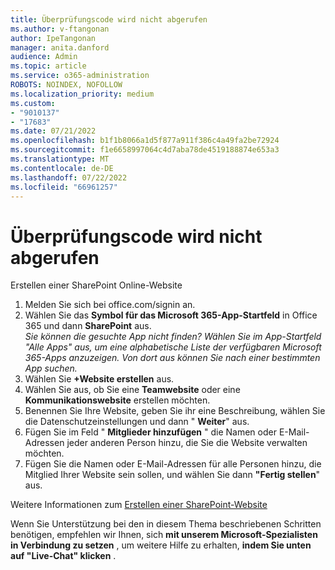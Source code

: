 ```yaml
---
title: Überprüfungscode wird nicht abgerufen
ms.author: v-ftangonan
author: IpeTangonan
manager: anita.danford
audience: Admin
ms.topic: article
ms.service: o365-administration
ROBOTS: NOINDEX, NOFOLLOW
ms.localization_priority: medium
ms.custom:
- "9010137"
- "17683"
ms.date: 07/21/2022
ms.openlocfilehash: b1f1b8066a1d5f877a911f386c4a49fa2be72924
ms.sourcegitcommit: f1e6658997064c4d7aba78de4519188874e653a3
ms.translationtype: MT
ms.contentlocale: de-DE
ms.lasthandoff: 07/22/2022
ms.locfileid: "66961257"
---
```

# <a name="not-getting-a-verification-code"></a>Überprüfungscode wird nicht abgerufen

Erstellen einer SharePoint Online-Website

1. Melden Sie sich bei office.com/signin an.
2. Wählen Sie das **Symbol für das Microsoft 365-App-Startfeld** in Office 365 und dann **SharePoint** aus.\
*Sie können die gesuchte App nicht finden? Wählen Sie im App-Startfeld "Alle Apps" aus, um eine alphabetische Liste der verfügbaren Microsoft 365-Apps anzuzeigen. Von dort aus können Sie nach einer bestimmten App suchen.*
3. Wählen Sie **+Website erstellen** aus.
4. Wählen Sie aus, ob Sie eine **Teamwebsite** oder eine **Kommunikationswebsite** erstellen möchten.
5. Benennen Sie Ihre Website, geben Sie ihr eine Beschreibung, wählen Sie die Datenschutzeinstellungen und dann " **Weiter**" aus.
6. Fügen Sie im Feld " **Mitglieder hinzufügen** " die Namen oder E-Mail-Adressen jeder anderen Person hinzu, die Sie die Website verwalten möchten.
7. Fügen Sie die Namen oder E-Mail-Adressen für alle Personen hinzu, die Mitglied Ihrer Website sein sollen, und wählen Sie dann **"Fertig stellen**" aus.

Weitere Informationen zum [Erstellen einer SharePoint-Website](https://support.microsoft.com/office/create-a-site-with-sharepoint-online-9fdfbbc4-1675-4d40-8df4-93b1340d5f34)

Wenn Sie Unterstützung bei den in diesem Thema beschriebenen Schritten benötigen, empfehlen wir Ihnen, sich **mit unserem Microsoft-Spezialisten in Verbindung zu setzen** , um weitere Hilfe zu erhalten, **indem Sie unten auf "Live-Chat" klicken** .